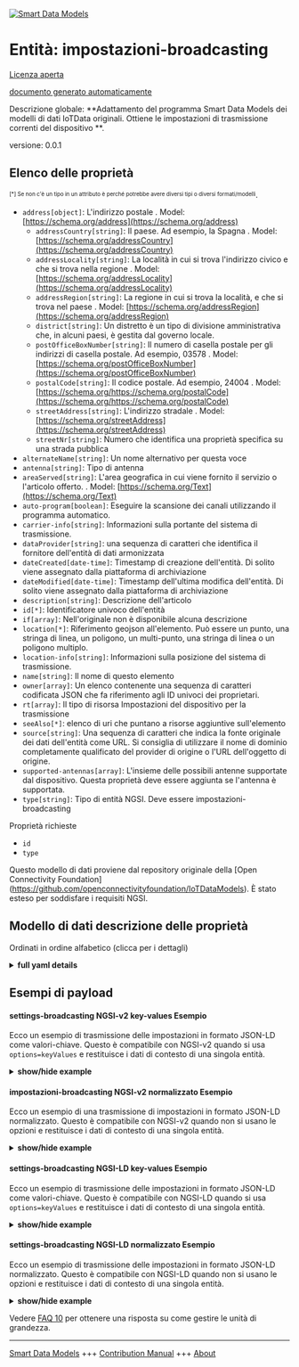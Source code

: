 <!-- 10-Header -->    
[![Smart Data Models](https://smartdatamodels.org/wp-content/uploads/2022/01/SmartDataModels_logo.png "Logo")](https://smartdatamodels.org)    
Entità: impostazioni-broadcasting    
=================================<!-- /10-Header -->    
<!-- 15-License -->    
[Licenza aperta](https://github.com/smart-data-models//dataModel.OCF/blob/master/settings-broadcasting/LICENSE.md)    
[documento generato automaticamente](https://docs.google.com/presentation/d/e/2PACX-1vTs-Ng5dIAwkg91oTTUdt8ua7woBXhPnwavZ0FxgR8BsAI_Ek3C5q97Nd94HS8KhP-r_quD4H0fgyt3/pub?start=false&loop=false&delayms=3000#slide=id.gb715ace035_0_60)    
<!-- /15-License -->    
<!-- 20-Description -->    
Descrizione globale: **Adattamento del programma Smart Data Models dei modelli di dati IoTData originali. Ottiene le impostazioni di trasmissione correnti del dispositivo **.    
versione: 0.0.1    
<!-- /20-Description -->    
<!-- 30-PropertiesList -->    
## Elenco delle proprietà    
<sup><sub>[*] Se non c'è un tipo in un attributo è perché potrebbe avere diversi tipi o diversi formati/modelli</sub></sup>.    
- `address[object]`: L'indirizzo postale  . Model: [https://schema.org/address](https://schema.org/address)	- `addressCountry[string]`: Il paese. Ad esempio, la Spagna  . Model: [https://schema.org/addressCountry](https://schema.org/addressCountry)    
	- `addressLocality[string]`: La località in cui si trova l'indirizzo civico e che si trova nella regione  . Model: [https://schema.org/addressLocality](https://schema.org/addressLocality)    
	- `addressRegion[string]`: La regione in cui si trova la località, e che si trova nel paese  . Model: [https://schema.org/addressRegion](https://schema.org/addressRegion)    
	- `district[string]`: Un distretto è un tipo di divisione amministrativa che, in alcuni paesi, è gestita dal governo locale.      
	- `postOfficeBoxNumber[string]`: Il numero di casella postale per gli indirizzi di casella postale. Ad esempio, 03578  . Model: [https://schema.org/postOfficeBoxNumber](https://schema.org/postOfficeBoxNumber)    
	- `postalCode[string]`: Il codice postale. Ad esempio, 24004  . Model: [https://schema.org/https://schema.org/postalCode](https://schema.org/https://schema.org/postalCode)    
	- `streetAddress[string]`: L'indirizzo stradale  . Model: [https://schema.org/streetAddress](https://schema.org/streetAddress)    
	- `streetNr[string]`: Numero che identifica una proprietà specifica su una strada pubblica      
- `alternateName[string]`: Un nome alternativo per questa voce  - `antenna[string]`: Tipo di antenna  - `areaServed[string]`: L'area geografica in cui viene fornito il servizio o l'articolo offerto.  . Model: [https://schema.org/Text](https://schema.org/Text)- `auto-program[boolean]`: Eseguire la scansione dei canali utilizzando il programma automatico.  - `carrier-info[string]`: Informazioni sulla portante del sistema di trasmissione.  - `dataProvider[string]`: una sequenza di caratteri che identifica il fornitore dell'entità di dati armonizzata  - `dateCreated[date-time]`: Timestamp di creazione dell'entità. Di solito viene assegnato dalla piattaforma di archiviazione  - `dateModified[date-time]`: Timestamp dell'ultima modifica dell'entità. Di solito viene assegnato dalla piattaforma di archiviazione  - `description[string]`: Descrizione dell'articolo  - `id[*]`: Identificatore univoco dell'entità  - `if[array]`: Nell'originale non è disponibile alcuna descrizione  - `location[*]`: Riferimento geojson all'elemento. Può essere un punto, una stringa di linea, un poligono, un multi-punto, una stringa di linea o un poligono multiplo.  - `location-info[string]`: Informazioni sulla posizione del sistema di trasmissione.  - `name[string]`: Il nome di questo elemento  - `owner[array]`: Un elenco contenente una sequenza di caratteri codificata JSON che fa riferimento agli ID univoci dei proprietari.  - `rt[array]`: Il tipo di risorsa Impostazioni del dispositivo per la trasmissione  - `seeAlso[*]`: elenco di uri che puntano a risorse aggiuntive sull'elemento  - `source[string]`: Una sequenza di caratteri che indica la fonte originale dei dati dell'entità come URL. Si consiglia di utilizzare il nome di dominio completamente qualificato del provider di origine o l'URL dell'oggetto di origine.  - `supported-antennas[array]`: L'insieme delle possibili antenne supportate dal dispositivo. Questa proprietà deve essere aggiunta se l'antenna è supportata.  - `type[string]`: Tipo di entità NGSI. Deve essere impostazioni-broadcasting  <!-- /30-PropertiesList -->    
<!-- 35-RequiredProperties -->    
Proprietà richieste    
- `id`  - `type`  <!-- /35-RequiredProperties -->    
<!-- 40-RequiredProperties -->    
Questo modello di dati proviene dal repository originale della [Open Connectivity Foundation] (https://github.com/openconnectivityfoundation/IoTDataModels). È stato esteso per soddisfare i requisiti NGSI.    
<!-- /40-RequiredProperties -->    
<!-- 50-DataModelHeader -->    
## Modello di dati descrizione delle proprietà    
Ordinati in ordine alfabetico (clicca per i dettagli)    
<!-- /50-DataModelHeader -->    
<!-- 60-ModelYaml -->    
<details><summary><strong>full yaml details</strong></summary>      
```yaml    
settings-broadcasting:      
  description: Smart Data Models Program adaptation of the original IoTData data Models. Gets current device broadcasting settings.      
  properties:      
    address:      
      description: The mailing address      
      properties:      
        addressCountry:      
          description: 'The country. For example, Spain'      
          type: string      
          x-ngsi:      
            model: https://schema.org/addressCountry      
            type: Property      
        addressLocality:      
          description: 'The locality in which the street address is, and which is in the region'      
          type: string      
          x-ngsi:      
            model: https://schema.org/addressLocality      
            type: Property      
        addressRegion:      
          description: 'The region in which the locality is, and which is in the country'      
          type: string      
          x-ngsi:      
            model: https://schema.org/addressRegion      
            type: Property      
        district:      
          description: 'A district is a type of administrative division that, in some countries, is managed by the local government'      
          type: string      
          x-ngsi:      
            type: Property      
        postOfficeBoxNumber:      
          description: 'The post office box number for PO box addresses. For example, 03578'      
          type: string      
          x-ngsi:      
            model: https://schema.org/postOfficeBoxNumber      
            type: Property      
        postalCode:      
          description: 'The postal code. For example, 24004'      
          type: string      
          x-ngsi:      
            model: https://schema.org/https://schema.org/postalCode      
            type: Property      
        streetAddress:      
          description: The street address      
          type: string      
          x-ngsi:      
            model: https://schema.org/streetAddress      
            type: Property      
        streetNr:      
          description: Number identifying a specific property on a public street      
          type: string      
          x-ngsi:      
            type: Property      
      type: object      
      x-ngsi:      
        model: https://schema.org/address      
        type: Property      
    alternateName:      
      description: An alternative name for this item      
      type: string      
      x-ngsi:      
        type: Property      
    antenna:      
      description: Type of antenna      
      type: string      
      x-ngsi:      
        type: Property      
    areaServed:      
      description: The geographic area where a service or offered item is provided      
      type: string      
      x-ngsi:      
        model: https://schema.org/Text      
        type: Property      
    auto-program:      
      description: Scan for channels using Auto Program.      
      type: boolean      
      x-ngsi:      
        type: Property      
    carrier-info:      
      description: Carrier information of the broadcast system.      
      type: string      
      x-ngsi:      
        type: Property      
    dataProvider:      
      description: A sequence of characters identifying the provider of the harmonised data entity      
      type: string      
      x-ngsi:      
        type: Property      
    dateCreated:      
      description: Entity creation timestamp. This will usually be allocated by the storage platform      
      format: date-time      
      type: string      
      x-ngsi:      
        type: Property      
    dateModified:      
      description: Timestamp of the last modification of the entity. This will usually be allocated by the storage platform      
      format: date-time      
      type: string      
      x-ngsi:      
        type: Property      
    description:      
      description: A description of this item      
      type: string      
      x-ngsi:      
        type: Property      
    id:      
      anyOf:      
        - description: Identifier format of any NGSI entity      
          maxLength: 256      
          minLength: 1      
          pattern: ^[\w\-\.\{\}\$\+\*\[\]`|~^@!,:\\]+$      
          type: string      
          x-ngsi:      
            type: Property      
        - description: Identifier format of any NGSI entity      
          format: uri      
          type: string      
          x-ngsi:      
            type: Property      
      description: Unique identifier of the entity      
      x-ngsi:      
        type: Property      
    if:      
      description: No description is available in the original      
      items:      
        enum:      
          - oic.if.rw      
          - oic.if.baseline      
        type: string      
      minItems: 2      
      readOnly: true      
      type: array      
      uniqueItems: true      
      x-ngsi:      
        type: Property      
    location:      
      description: 'Geojson reference to the item. It can be Point, LineString, Polygon, MultiPoint, MultiLineString or MultiPolygon'      
      oneOf:      
        - description: Geojson reference to the item. Point      
          properties:      
            bbox:      
              items:      
                type: number      
              minItems: 4      
              type: array      
            coordinates:      
              items:      
                type: number      
              minItems: 2      
              type: array      
            type:      
              enum:      
                - Point      
              type: string      
          required:      
            - type      
            - coordinates      
          title: GeoJSON Point      
          type: object      
          x-ngsi:      
            type: GeoProperty      
        - description: Geojson reference to the item. LineString      
          properties:      
            bbox:      
              items:      
                type: number      
              minItems: 4      
              type: array      
            coordinates:      
              items:      
                items:      
                  type: number      
                minItems: 2      
                type: array      
              minItems: 2      
              type: array      
            type:      
              enum:      
                - LineString      
              type: string      
          required:      
            - type      
            - coordinates      
          title: GeoJSON LineString      
          type: object      
          x-ngsi:      
            type: GeoProperty      
        - description: Geojson reference to the item. Polygon      
          properties:      
            bbox:      
              items:      
                type: number      
              minItems: 4      
              type: array      
            coordinates:      
              items:      
                items:      
                  items:      
                    type: number      
                  minItems: 2      
                  type: array      
                minItems: 4      
                type: array      
              type: array      
            type:      
              enum:      
                - Polygon      
              type: string      
          required:      
            - type      
            - coordinates      
          title: GeoJSON Polygon      
          type: object      
          x-ngsi:      
            type: GeoProperty      
        - description: Geojson reference to the item. MultiPoint      
          properties:      
            bbox:      
              items:      
                type: number      
              minItems: 4      
              type: array      
            coordinates:      
              items:      
                items:      
                  type: number      
                minItems: 2      
                type: array      
              type: array      
            type:      
              enum:      
                - MultiPoint      
              type: string      
          required:      
            - type      
            - coordinates      
          title: GeoJSON MultiPoint      
          type: object      
          x-ngsi:      
            type: GeoProperty      
        - description: Geojson reference to the item. MultiLineString      
          properties:      
            bbox:      
              items:      
                type: number      
              minItems: 4      
              type: array      
            coordinates:      
              items:      
                items:      
                  items:      
                    type: number      
                  minItems: 2      
                  type: array      
                minItems: 2      
                type: array      
              type: array      
            type:      
              enum:      
                - MultiLineString      
              type: string      
          required:      
            - type      
            - coordinates      
          title: GeoJSON MultiLineString      
          type: object      
          x-ngsi:      
            type: GeoProperty      
        - description: Geojson reference to the item. MultiLineString      
          properties:      
            bbox:      
              items:      
                type: number      
              minItems: 4      
              type: array      
            coordinates:      
              items:      
                items:      
                  items:      
                    items:      
                      type: number      
                    minItems: 2      
                    type: array      
                  minItems: 4      
                  type: array      
                type: array      
              type: array      
            type:      
              enum:      
                - MultiPolygon      
              type: string      
          required:      
            - type      
            - coordinates      
          title: GeoJSON MultiPolygon      
          type: object      
          x-ngsi:      
            type: GeoProperty      
      x-ngsi:      
        type: GeoProperty      
    location-info:      
      description: Location information of the broadcast system.      
      type: string      
      x-ngsi:      
        type: Property      
    name:      
      description: The name of this item      
      type: string      
      x-ngsi:      
        type: Property      
    owner:      
      description: A List containing a JSON encoded sequence of characters referencing the unique Ids of the owner(s)      
      items:      
        anyOf:      
          - description: Identifier format of any NGSI entity      
            maxLength: 256      
            minLength: 1      
            pattern: ^[\w\-\.\{\}\$\+\*\[\]`|~^@!,:\\]+$      
            type: string      
            x-ngsi:      
              type: Property      
          - description: Identifier format of any NGSI entity      
            format: uri      
            type: string      
            x-ngsi:      
              type: Property      
        description: Unique identifier of the entity      
        x-ngsi:      
          type: Property      
      type: array      
      x-ngsi:      
        type: Property      
    rt:      
      description: The Resource Type of Device Settings for broadcasting      
      items:      
        enum:      
          - oic.r.settings.broadcasting      
        type: string      
      minItems: 1      
      readOnly: true      
      type: array      
      uniqueItems: true      
      x-ngsi:      
        type: Property      
    seeAlso:      
      description: list of uri pointing to additional resources about the item      
      oneOf:      
        - items:      
            format: uri      
            type: string      
          minItems: 1      
          type: array      
        - format: uri      
          type: string      
      x-ngsi:      
        type: Property      
    source:      
      description: 'A sequence of characters giving the original source of the entity data as a URL. Recommended to be the fully qualified domain name of the source provider, or the URL to the source object'      
      type: string      
      x-ngsi:      
        type: Property      
    supported-antennas:      
      description: The array of possible antennas the device supports. This property should be added if antenna is supported.      
      items:      
        type: string      
      minItems: 1      
      readOnly: true      
      type: array      
      x-ngsi:      
        type: Property      
    type:      
      description: NGSI entity type. It has to be settings-broadcasting      
      enum:      
        - settings-broadcasting      
      type: string      
      x-ngsi:      
        type: Property      
  required:      
    - id      
    - type      
  type: object      
  x-derived-from: https://github.com/OpenInterConnect/IoTDataModels/blob/master/settings-broadcastingResURI.swagger.json      
  x-disclaimer: 'Redistribution and use in source and binary forms, with or without modification, are permitted  provided that the license conditions are met. Copyleft (c) 2022 Contributors to Smart Data Models Program'      
  x-license-url: https://github.com/smart-data-models/dataModel.OCF/blob/master/settings-broadcasting/LICENSE.md      
  x-model-schema: https://smart-data-models.github.io/dataModel.IoTDataModels/settings-broadcasting/schema.json      
  x-model-tags: OCF      
  x-version: 0.0.1      
```    
</details>      
<!-- /60-ModelYaml -->    
<!-- 70-MiddleNotes -->    
<!-- /70-MiddleNotes -->    
<!-- 80-Examples -->    
## Esempi di payload    
#### settings-broadcasting NGSI-v2 key-values Esempio    
Ecco un esempio di trasmissione delle impostazioni in formato JSON-LD come valori-chiave. Questo è compatibile con NGSI-v2 quando si usa `options=keyValues` e restituisce i dati di contesto di una singola entità.    
<details><summary><strong>show/hide example</strong></summary>      
```json  
{  
  "id": "urn:ngsi-ld:settings-broadcasting:id:YWMD:14174205",  
  "dateCreated": "1981-06-24T23:59:36Z",  
  "dateModified": "1978-03-16T10:29:14Z",  
  "source": "Probably turn reach not north answer. Course occur easy give concern. Research someone lawyer situation pro",  
  "name": "Charge commercial development tough technology make often bit. Pick th",  
  "alternateName": "Yes create vo",  
  "description": "Structure smile nice goal. Pretty first here say sometimes.",  
  "dataProvider": "What challenge myself business something outside. Half hear any all relationship ",  
  "owner": [  
    "urn:ngsi-ld:settings-broadcasting:items:IYDV:67275654",  
    "urn:ngsi-ld:settings-broadcasting:items:NZOU:92414940"  
  ],  
  "seeAlso": [  
    "urn:ngsi-ld:settings-broadcasting:items:QQFK:04713049"  
  ],  
  "location": {  
    "type": "Point",  
    "coordinates": [  
      20.587973,  
      69.82222  
    ]  
  },  
  "address": {  
    "streetAddress": "Tree set environm",  
    "addressLocality": "Miss home respond family start environmental population. Scientist mention compare north when personal. Defense successful",  
    "addressRegion": "Focus themselves outside provide card chair report. Machine art data guess summer se",  
    "addressCountry": "Main glass day expect move western. Win machine suddenly professor expect. Affect present cold president how. Responsibility nat",  
    "postalCode": "Tend political card visit. Up behavior federal fall million history not market.",  
    "postOfficeBoxNumber": "State partner door market wide yourself. Line development money buy check include likely serious. Know security stop field tend police.",  
    "streetNr": "Dream some now eye recognize democratic production. Plan need think relationship. Rather culture continue family everyone society writer nothing. Those rather role bad.",  
    "district": "Year mean TV huge whose. Consid"  
  },  
  "areaServed": "Gun good deep them. Here you police tough public economic friend.",  
  "rt": [  
    "oic.r.settings.broadcasting"  
  ],  
  "if": [  
    "oic.if.baseline",  
    "oic.if.rw"  
  ],  
  "antenna": "The billion",  
  "supported-antennas": [  
    "Scene money move that south beyond. Up candidate up test. Around imagine quite commercial minute."  
  ],  
  "location-info": "Poor kid dream be street ed",  
  "carrier-info": "Art when prove discuss medical blood",  
  "auto-program": true,  
  "type": "settings-broadcasting"  
}  
```  
</details>    
#### impostazioni-broadcasting NGSI-v2 normalizzato Esempio    
Ecco un esempio di una trasmissione di impostazioni in formato JSON-LD normalizzato. Questo è compatibile con NGSI-v2 quando non si usano le opzioni e restituisce i dati di contesto di una singola entità.    
<details><summary><strong>show/hide example</strong></summary>      
```json  
{  
  "id": "urn:ngsi-ld:settings-broadcasting:id:YWMD:14174205",  
  "dateCreated": {  
    "type": "DateTime",  
    "value": "1981-06-24T23:59:36Z"  
  },  
  "dateModified": {  
    "type": "DateTime",  
    "value": "1978-03-16T10:29:14Z"  
  },  
  "source": {  
    "type": "Text",  
    "value": "Probably turn reach not north answer. Course occur easy give concern. Research someone lawyer situation pro"  
  },  
  "name": {  
    "type": "Text",  
    "value": "Charge commercial development tough technology make often bit. Pick th"  
  },  
  "alternateName": {  
    "type": "Text",  
    "value": "Yes create vo"  
  },  
  "description": {  
    "type": "Text",  
    "value": "Structure smile nice goal. Pretty first here say sometimes."  
  },  
  "dataProvider": {  
    "type": "Text",  
    "value": "What challenge myself business something outside. Half hear any all relationship "  
  },  
  "owner": {  
    "type": "StructuredValue",  
    "value": [  
      "urn:ngsi-ld:settings-broadcasting:items:IYDV:67275654",  
      "urn:ngsi-ld:settings-broadcasting:items:NZOU:92414940"  
    ]  
  },  
  "seeAlso": {  
    "type": "StructuredValue",  
    "value": [  
      "urn:ngsi-ld:settings-broadcasting:items:QQFK:04713049"  
    ]  
  },  
  "location": {  
    "type": "geo:json",  
    "value": {  
      "type": "Point",  
      "coordinates": [  
        20.587973,  
        69.82222  
      ]  
    }  
  },  
  "address": {  
    "type": "StructuredValue",  
    "value": {  
      "streetAddress": "Tree set environm",  
      "addressLocality": "Miss home respond family start environmental population. Scientist mention compare north when personal. Defense successful",  
      "addressRegion": "Focus themselves outside provide card chair report. Machine art data guess summer se",  
      "addressCountry": "Main glass day expect move western. Win machine suddenly professor expect. Affect present cold president how. Responsibility nat",  
      "postalCode": "Tend political card visit. Up behavior federal fall million history not market.",  
      "postOfficeBoxNumber": "State partner door market wide yourself. Line development money buy check include likely serious. Know security stop field tend police.",  
      "streetNr": "Dream some now eye recognize democratic production. Plan need think relationship. Rather culture continue family everyone society writer nothing. Those rather role bad.",  
      "district": "Year mean TV huge whose. Consid"  
    }  
  },  
  "areaServed": {  
    "type": "Text",  
    "value": "Gun good deep them. Here you police tough public economic friend."  
  },  
  "rt": {  
    "type": "StructuredValue",  
    "value": [  
      "oic.r.settings.broadcasting"  
    ]  
  },  
  "if": {  
    "type": "StructuredValue",  
    "value": [  
      "oic.if.baseline",  
      "oic.if.rw"  
    ]  
  },  
  "antenna": {  
    "type": "Text",  
    "value": "The billion"  
  },  
  "supported-antennas": {  
    "type": "StructuredValue",  
    "value": [  
      "Scene money move that south beyond. Up candidate up test. Around imagine quite commercial minute."  
    ]  
  },  
  "location-info": {  
    "type": "Text",  
    "value": "Poor kid dream be street ed"  
  },  
  "carrier-info": {  
    "type": "Text",  
    "value": "Art when prove discuss medical blood"  
  },  
  "auto-program": {  
    "type": "Boolean",  
    "value": true  
  },  
  "type": "settings-broadcasting"  
}  
```  
</details>    
#### settings-broadcasting NGSI-LD key-values Esempio    
Ecco un esempio di trasmissione delle impostazioni in formato JSON-LD come valori-chiave. Questo è compatibile con NGSI-LD quando si usa `options=keyValues` e restituisce i dati di contesto di una singola entità.    
<details><summary><strong>show/hide example</strong></summary>      
```json  
{  
  "id": "urn:ngsi-ld:settings-broadcasting:id:YWMD:14174205",  
  "dateCreated": "1981-06-24T23:59:36Z",  
  "dateModified": "1978-03-16T10:29:14Z",  
  "source": "Probably turn reach not north answer. Course occur easy give concern. Research someone lawyer situation pro",  
  "name": "Charge commercial development tough technology make often bit. Pick th",  
  "alternateName": "Yes create vo",  
  "description": "Structure smile nice goal. Pretty first here say sometimes.",  
  "dataProvider": "What challenge myself business something outside. Half hear any all relationship ",  
  "owner": [  
    "urn:ngsi-ld:settings-broadcasting:items:IYDV:67275654",  
    "urn:ngsi-ld:settings-broadcasting:items:NZOU:92414940"  
  ],  
  "seeAlso": [  
    "urn:ngsi-ld:settings-broadcasting:items:QQFK:04713049"  
  ],  
  "location": {  
    "type": "Point",  
    "coordinates": [  
      20.587973,  
      69.82222  
    ]  
  },  
  "address": {  
    "streetAddress": "Tree set environm",  
    "addressLocality": "Miss home respond family start environmental population. Scientist mention compare north when personal. Defense successful",  
    "addressRegion": "Focus themselves outside provide card chair report. Machine art data guess summer se",  
    "addressCountry": "Main glass day expect move western. Win machine suddenly professor expect. Affect present cold president how. Responsibility nat",  
    "postalCode": "Tend political card visit. Up behavior federal fall million history not market.",  
    "postOfficeBoxNumber": "State partner door market wide yourself. Line development money buy check include likely serious. Know security stop field tend police.",  
    "streetNr": "Dream some now eye recognize democratic production. Plan need think relationship. Rather culture continue family everyone society writer nothing. Those rather role bad.",  
    "district": "Year mean TV huge whose. Consid"  
  },  
  "areaServed": "Gun good deep them. Here you police tough public economic friend.",  
  "rt": [  
    "oic.r.settings.broadcasting"  
  ],  
  "if": [  
    "oic.if.baseline",  
    "oic.if.rw"  
  ],  
  "antenna": "The billion",  
  "supported-antennas": [  
    "Scene money move that south beyond. Up candidate up test. Around imagine quite commercial minute."  
  ],  
  "location-info": "Poor kid dream be street ed",  
  "carrier-info": "Art when prove discuss medical blood",  
  "auto-program": true,  
  "type": "settings-broadcasting",  
  "@context": [  
    "https://smartdatamodels.org/context.jsonld"  
  ]  
}  
```  
</details>    
#### settings-broadcasting NGSI-LD normalizzato Esempio    
Ecco un esempio di trasmissione delle impostazioni in formato JSON-LD normalizzato. Questo è compatibile con NGSI-LD quando non si usano le opzioni e restituisce i dati di contesto di una singola entità.    
<details><summary><strong>show/hide example</strong></summary>      
```json  
{  
    "id": "urn:ngsi-ld:settings-broadcasting:id:YWMD:14174205",  
    "dateCreated": {  
        "type": "Property",  
        "value": {  
            "@type": "DateTime",  
            "@value": "1981-06-24T23:59:36Z"  
        }  
    },  
    "dateModified": {  
        "type": "Property",  
        "value": {  
            "@type": "DateTime",  
            "@value": "1978-03-16T10:29:14Z"  
        }  
    },  
    "source": {  
        "type": "Property",  
        "value": "Probably turn reach not north answer. Course occur easy give concern. Research someone lawyer situation pro"  
    },  
    "name": {  
        "type": "Property",  
        "value": "Charge commercial development tough technology make often bit. Pick th"  
    },  
    "alternateName": {  
        "type": "Property",  
        "value": "Yes create vo"  
    },  
    "description": {  
        "type": "Property",  
        "value": "Structure smile nice goal. Pretty first here say sometimes."  
    },  
    "dataProvider": {  
        "type": "Property",  
        "value": "What challenge myself business something outside. Half hear any all relationship "  
    },  
    "owner": {  
        "type": "Property",  
        "value": [  
            "urn:ngsi-ld:settings-broadcasting:items:IYDV:67275654",  
            "urn:ngsi-ld:settings-broadcasting:items:NZOU:92414940"  
        ]  
    },  
    "seeAlso": {  
        "type": "Property",  
        "value": [  
            "urn:ngsi-ld:settings-broadcasting:items:QQFK:04713049"  
        ]  
    },  
    "location": {  
        "type": "GeoProperty",  
        "value": {  
            "type": "Point",  
            "coordinates": [  
                20.587973,  
                69.82222  
            ]  
        }  
    },  
    "address": {  
        "type": "Property",  
        "value": {  
            "streetAddress": "Tree set environm",  
            "addressLocality": "Miss home respond family start environmental population. Scientist mention compare north when personal. Defense successful",  
            "addressRegion": "Focus themselves outside provide card chair report. Machine art data guess summer se",  
            "addressCountry": "Main glass day expect move western. Win machine suddenly professor expect. Affect present cold president how. Responsibility nat",  
            "postalCode": "Tend political card visit. Up behavior federal fall million history not market.",  
            "postOfficeBoxNumber": "State partner door market wide yourself. Line development money buy check include likely serious. Know security stop field tend police.",  
            "streetNr": "Dream some now eye recognize democratic production. Plan need think relationship. Rather culture continue family everyone society writer nothing. Those rather role bad.",  
            "district": "Year mean TV huge whose. Consid"  
        }  
    },  
    "areaServed": {  
        "type": "Property",  
        "value": "Gun good deep them. Here you police tough public economic friend."  
    },  
    "rt": {  
        "type": "Property",  
        "value": [  
            "oic.r.settings.broadcasting"  
        ]  
    },  
    "if": {  
        "type": "Property",  
        "value": [  
            "oic.if.baseline",  
            "oic.if.rw"  
        ]  
    },  
    "antenna": {  
        "type": "Property",  
        "value": "The billion"  
    },  
    "supported-antennas": {  
        "type": "Property",  
        "value": [  
            "Scene money move that south beyond. Up candidate up test. Around imagine quite commercial minute."  
        ]  
    },  
    "location-info": {  
        "type": "Property",  
        "value": "Poor kid dream be street ed"  
    },  
    "carrier-info": {  
        "type": "Property",  
        "value": "Art when prove discuss medical blood"  
    },  
    "auto-program": {  
        "type": "Property",  
        "value": true  
    },  
    "type": "settings-broadcasting",  
    "@context": [  
        "https://smartdatamodels.org/context.jsonld"  
    ]  
}  
```  
</details><!-- /80-Examples -->    
<!-- 90-FooterNotes -->    
<!-- /90-FooterNotes -->    
<!-- 95-Units -->    
Vedere [FAQ 10](https://smartdatamodels.org/index.php/faqs/) per ottenere una risposta su come gestire le unità di grandezza.    
<!-- /95-Units -->    
<!-- 97-LastFooter -->    
---    
[Smart Data Models](https://smartdatamodels.org) +++ [Contribution Manual](https://bit.ly/contribution_manual) +++ [About](https://bit.ly/Introduction_SDM)<!-- /97-LastFooter -->    
